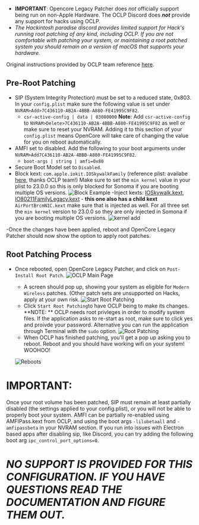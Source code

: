 
 - **IMPORTANT**: Opencore Legacy Patcher does *not* officially support being run on non-Apple Hardware. The OCLP Discord does ***not*** provide any support for hacks using OCLP.
 - *The Hackintosh paradise discord provides limited support for Hack's running root patching of any kind, including OCLP. If you are not comfortable with patching your system, or maintaining a root patched system you should remain on a version of macOS that supports your hardware.* 

Original instructions provided by OCLP team reference [here](https://github.com/dortania/OpenCore-Legacy-Patcher/pull/1077#issuecomment-1646934494).

## Pre-Root Patching

 - SIP (System Integrity Protection) must be set to a reduced state, 0x803. In your `config.plist` make sure the following value is set under `NVRAM>Add>7C436110-AB2A-4BBB-A880-FE41995C9F82`.
	 - ``csr-active-config | data | 03080000``
		 **Note**: Add `csr-active-config` to `NVRAM>Delete>7C436110-AB2A-4BBB-A880-FE41995C9F82` as well or make sure to reset your NVRAM. Adding it to this section of your ``config.plist`` means OpenCore will take care of changing the value for you on reboot automatically.
 - AMFI set to disabled. Add the following to your boot arguments under `NVRAM>Add7C436110-AB2A-4BBB-A880-FE41995C9F82`.
	 - ``boot-args | string | amfi=0x80``
- Secure Boot Model set to `Disabled`.
- Block kext: `com.apple.iokit.IOSkywalkFamily` (reference plist: availabe [here](https://github.com/dortania/OpenCore-Legacy-Patcher/blob/e21efa975c0cf228cb36e81a974bc6b4c27c7807/payloads/Config/config.plist#L1695-L1710), thanks OCLP team!) Make sure to set the `min kernel` value in your plist to 23.0.0 so this is only blocked for Sonoma if you are booting multiple OS versions.
![Block Example](https://i.imgur.com/48bNWgo.png)
-Inject kexts: [IOSkywalk.kext](https://github.com/dortania/OpenCore-Legacy-Patcher/blob/e21efa975c0cf228cb36e81a974bc6b4c27c7807/payloads/Kexts/Wifi/IOSkywalkFamily-v1.0.0.zip), [IO80211FamilyLegacy.kext](https://github.com/dortania/OpenCore-Legacy-Patcher/blob/e21efa975c0cf228cb36e81a974bc6b4c27c7807/payloads/Kexts/Wifi/IO80211FamilyLegacy-v1.0.0.zip) - **this one also has a child kext** `AirPortBrcmNIC.kext` make sure that is injected as well. For all three set the `min kernel` version to 23.0.0 so they are only injected in Somona if you are booting multiple OS versions.
![kernel add](https://i.imgur.com/jq7Lqcf.png)

-Once the changes have been applied, reboot and  OpenCore Legacy Patcher should now show the option to apply root patches.
## Root Patching Process
- Once rebooted, open OpenCore Legacy Patcher, and click on `Post-Install Root Patch`.
	![OCLP Main Page](https://i.imgur.com/vO9kcGd.png)
	- A screen should pop up, showing your system as eligible for `Modern Wireless` patches. (Other patch sets are unsupported on Hacks, apply at your own risk. 
	![Start Root Patching](https://i.imgur.com/NWdetZG.png)
	- Click `Start Root Patching`to have OCLP being to make its changes. **NOTE: ** OCLP needs root privleges in order to modify system files. If the application asks to re-start as root, make sure to click yes and proivde your password. Alternative you can run the application through Terminal with the `sudo` option.
	![Root Patching](https://i.imgur.com/IZjb79r.png)
	- When OCLP has finished patching, you'll get a pop up asking you to reboot. Reboot and you should have working wifi on your system! WOOHOO!
   
	![Reboots](https://i.imgur.com/WgK0H77.png)
	

# IMPORTANT: 
Once your root volume has been patched, SIP must remain at least partially disabled (the settings applied to your config.plist), or you will not be able to properly boot your system.
AMFI can be partially re-enabled using AMFIPass.kext from OCLP, and using the boot args `-lilubetaall` and `-amfipassbeta` in your NVRAM section.
If you run into issues with Electron based apps after disabling sip, like Discord, you can try adding the following boot arg `ipc_control_port_options=0`.

# *NO SUPPORT IS PROVIDED FOR THIS CONFIGURATION. IF YOU HAVE QUESTIONS READ THE DOCUMENTATION AND FIGURE THEM OUT.*

